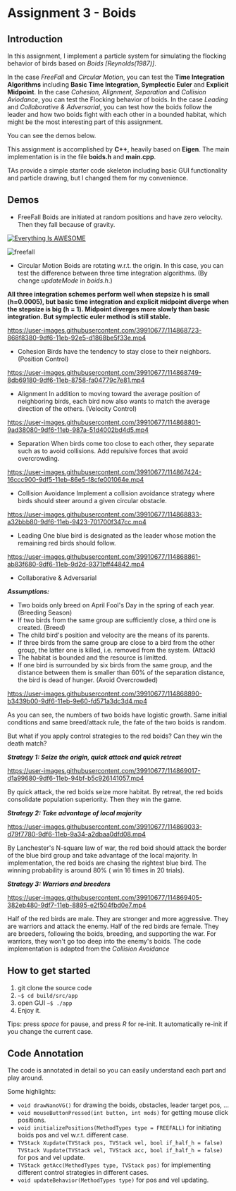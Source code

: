 # Assignment 3 - Boids

## Introduction

In this assignment, I implement a particle system for simulating the flocking behavior of birds based on *Boids [Reynolds(1987)]*. 

In the case *FreeFall* and *Circular Motion*, you can test the **Time Integration Algorithms** including **Basic Time Integration, Symplectic Euler** and **Explicit Midpoint**. In the case *Cohesion, Alignment, Separation* and *Collision Aviodance*, you can test the Flocking behavior of boids. In the case *Leading* and *Collaborative & Adversarial*, you can test how the boids follow the leader and how two boids fight with each other in a bounded habitat, which might be the most interesting part of this assignment.

You can see the demos below.

This assignment is accomplished by **C++**, heavily based on **Eigen**. The main implementation is in the file **boids.h** and **main.cpp**.

TAs provide a simple starter code skeleton including basic GUI functionality and particle drawing, but I changed them for my convenience.

## Demos
* FreeFall
Boids are initiated at random positions and have zero velocity. Then they fall because of gravity.

[![Everything Is AWESOME](https://img.youtube.com/vi/StTqXEQ2l-Y/0.jpg)](https://www.youtube.com/watch?v=StTqXEQ2l-Y "Everything Is AWESOME")

![freefall](https://user-images.githubusercontent.com/39910677/114870800-df601b80-9df8-11eb-8a39-f11e25cf5fa6.gif)

* Circular Motion
Boids are rotating w.r.t. the origin. In this case, you can test the difference between three time integration algorithms. (By change *updateMode* in *boids.h*.)

**All three integration schemes perform well when stepsize h is small (h=0.0005), but basic time integration and explicit midpoint diverge when the stepsize is big (h = 1). Midpoint diverges more slowly than basic integration. But symplectic euler method is still stable.**

https://user-images.githubusercontent.com/39910677/114868723-868f8380-9df6-11eb-92e5-d1868be5f33e.mp4

* Cohesion
Birds have the tendency to stay close to their neighbors. (Position Control)

https://user-images.githubusercontent.com/39910677/114868749-8db69180-9df6-11eb-8758-fa04779c7e81.mp4

* Alignment
In addition to moving toward the average position of neighboring birds, each bird now also wants to match the average direction of the others. (Velocity Control)

https://user-images.githubusercontent.com/39910677/114868801-9ad38080-9df6-11eb-987a-51d4002bd4d5.mp4

* Separation
When birds come too close to each other, they separate such as to avoid collisions. Add repulsive forces that avoid overcrowding.

https://user-images.githubusercontent.com/39910677/114867424-16ccc900-9df5-11eb-86e5-f8cfe001064e.mp4

* Collision Avoidance
Implement a collision avoidance strategy where birds should steer around a given circular obstacle.

https://user-images.githubusercontent.com/39910677/114868833-a32bbb80-9df6-11eb-9423-701700f347cc.mp4

* Leading
One blue bird is designated as the leader whose motion the remaining red birds should follow. 

https://user-images.githubusercontent.com/39910677/114868861-ab83f680-9df6-11eb-9d2d-9371bff44842.mp4

* Collaborative & Adversarial

 ***Assumptions:***

* Two boids only breed on April Fool's Day in the spring of each year. (Breeding Season)
* If two birds from the same group are sufficiently close, a third one is created. (Breed)
* The child bird's position and velocity are the means of its parents.
* If three birds from the same group are close to a bird from the other group, the latter one is killed, i.e. removed from the system. (Attack)
* The habitat is bounded and the resource is limitted.
* If one bird is surrounded by six birds from the same group, and the distance between them is smaller than 60% of the separation distance, the bird is dead of hunger. (Avoid Overcrowded)

https://user-images.githubusercontent.com/39910677/114868890-b3439b00-9df6-11eb-9e60-fd571a3dc3d4.mp4

As you can see, the numbers of two boids have logistic growth. Same initial conditions and same breed/attack rule, the fate of the two boids is random.

But what if you apply control strategies to the red boids? Can they win the death match?
 
 ***Strategy 1: Seize the origin, quick attack and quick retreat***
 
https://user-images.githubusercontent.com/39910677/114869017-d1a99680-9df6-11eb-94bf-b5c926141057.mp4

By quick attack, the red boids seize more habitat. By retreat, the red boids consolidate population superiority. Then they win the game.

 ***Strategy 2: Take advantage of local majority***
 
https://user-images.githubusercontent.com/39910677/114869033-d79f7780-9df6-11eb-9a34-a2dbaa0dfd08.mp4

By Lanchester's N-square law of war, the red boid should attack the border of the blue bird group and take advantage of the local majority. In implementation, the red boids are chasing the rightest blue bird. The winning probability is around 80% ( win 16 times in 20 trials).

***Strategy 3: Warriors and breeders***

https://user-images.githubusercontent.com/39910677/114869405-382eb480-9df7-11eb-8895-e2f504fbd0e7.mp4

Half of the red birds are male. They are stronger and more aggressive. They are warriors and attack the enemy. Half of the red birds are female. They are breeders, following the boids, breeding, and supporting the war. For warriors, they  won't go too deep into the enemy's boids. The code implementation is adapted from the *Collision Avoidance*
  
## How to get started

1. git clone the source code
2. ```~$ cd build/src/app```
3. open GUI ```~$ ./app```
4. Enjoy it. 

Tips: press *space* for pause, and press *R* for re-init. It automatically re-init if you change the current case.

## Code Annotation

The code is annotated in detail so you can easily understand each part and play around. 

Some highlights: 

* ```void drawNanoVG()```
 for drawing the boids, obstacles, leader target pos, ...
* ```void mouseButtonPressed(int button, int mods)```
for getting mouse click positions.
* ```void initializePositions(MethodTypes type = FREEFALL)```
for initiating boids pos and vel w.r.t. different case.
* ```TVStack Xupdate(TVStack pos, TVStack vel, bool if_half_h = false)```
```TVStack Vupdate(TVStack vel, TVStack acc, bool if_half_h = false)```
 for pos and vel update.
* ```TVStack getAcc(MethodTypes type, TVStack pos)```
for implementing different control strategies in different cases.
* ```void updateBehavior(MethodTypes type)```
for pos and vel updating.














